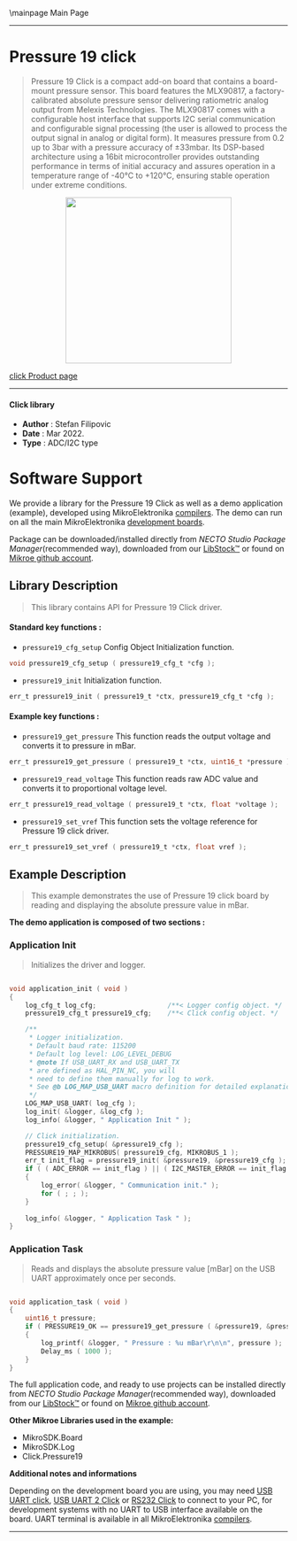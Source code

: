 \mainpage Main Page

---
# Pressure 19 click

> Pressure 19 Click is a compact add-on board that contains a board-mount pressure sensor. This board features the MLX90817, a factory-calibrated absolute pressure sensor delivering ratiometric analog output from Melexis Technologies. The MLX90817 comes with a configurable host interface that supports I2C serial communication and configurable signal processing (the user is allowed to process the output signal in analog or digital form). It measures pressure from 0.2 up to 3bar with a pressure accuracy of ±33mbar. Its DSP-based architecture using a 16bit microcontroller provides outstanding performance in terms of initial accuracy and assures operation in a temperature range of -40°C to +120°C, ensuring stable operation under extreme conditions.

<p align="center">
  <img src="https://download.mikroe.com/images/click_for_ide/pressure19_click.png" height=300px>
</p>

[click Product page](https://www.mikroe.com/pressure-19-click)

---


#### Click library

- **Author**        : Stefan Filipovic
- **Date**          : Mar 2022.
- **Type**          : ADC/I2C type


# Software Support

We provide a library for the Pressure 19 Click
as well as a demo application (example), developed using MikroElektronika
[compilers](https://www.mikroe.com/necto-studio).
The demo can run on all the main MikroElektronika [development boards](https://www.mikroe.com/development-boards).

Package can be downloaded/installed directly from *NECTO Studio Package Manager*(recommended way), downloaded from our [LibStock&trade;](https://libstock.mikroe.com) or found on [Mikroe github account](https://github.com/MikroElektronika/mikrosdk_click_v2/tree/master/clicks).

## Library Description

> This library contains API for Pressure 19 Click driver.

#### Standard key functions :

- `pressure19_cfg_setup` Config Object Initialization function.
```c
void pressure19_cfg_setup ( pressure19_cfg_t *cfg );
```

- `pressure19_init` Initialization function.
```c
err_t pressure19_init ( pressure19_t *ctx, pressure19_cfg_t *cfg );
```

#### Example key functions :

- `pressure19_get_pressure` This function reads the output voltage and converts it to pressure in mBar.
```c
err_t pressure19_get_pressure ( pressure19_t *ctx, uint16_t *pressure );
```

- `pressure19_read_voltage` This function reads raw ADC value and converts it to proportional voltage level.
```c
err_t pressure19_read_voltage ( pressure19_t *ctx, float *voltage );
```

- `pressure19_set_vref` This function sets the voltage reference for Pressure 19 click driver.
```c
err_t pressure19_set_vref ( pressure19_t *ctx, float vref );
```

## Example Description

> This example demonstrates the use of Pressure 19 click board by reading and displaying the absolute pressure value in mBar.

**The demo application is composed of two sections :**

### Application Init

> Initializes the driver and logger.

```c

void application_init ( void )
{
    log_cfg_t log_cfg;                  /**< Logger config object. */
    pressure19_cfg_t pressure19_cfg;    /**< Click config object. */

    /** 
     * Logger initialization.
     * Default baud rate: 115200
     * Default log level: LOG_LEVEL_DEBUG
     * @note If USB_UART_RX and USB_UART_TX 
     * are defined as HAL_PIN_NC, you will 
     * need to define them manually for log to work. 
     * See @b LOG_MAP_USB_UART macro definition for detailed explanation.
     */
    LOG_MAP_USB_UART( log_cfg );
    log_init( &logger, &log_cfg );
    log_info( &logger, " Application Init " );

    // Click initialization.
    pressure19_cfg_setup( &pressure19_cfg );
    PRESSURE19_MAP_MIKROBUS( pressure19_cfg, MIKROBUS_1 );
    err_t init_flag = pressure19_init( &pressure19, &pressure19_cfg );
    if ( ( ADC_ERROR == init_flag ) || ( I2C_MASTER_ERROR == init_flag ) )
    {
        log_error( &logger, " Communication init." );
        for ( ; ; );
    }
    
    log_info( &logger, " Application Task " );
}

```

### Application Task

> Reads and displays the absolute pressure value [mBar] on the USB UART approximately once per seconds.

```c

void application_task ( void )
{
    uint16_t pressure;
    if ( PRESSURE19_OK == pressure19_get_pressure ( &pressure19, &pressure ) ) 
    {
        log_printf( &logger, " Pressure : %u mBar\r\n\n", pressure );
        Delay_ms ( 1000 );
    }
}

```

The full application code, and ready to use projects can be installed directly from *NECTO Studio Package Manager*(recommended way), downloaded from our [LibStock&trade;](https://libstock.mikroe.com) or found on [Mikroe github account](https://github.com/MikroElektronika/mikrosdk_click_v2/tree/master/clicks).

**Other Mikroe Libraries used in the example:**

- MikroSDK.Board
- MikroSDK.Log
- Click.Pressure19

**Additional notes and informations**

Depending on the development board you are using, you may need
[USB UART click](https://www.mikroe.com/usb-uart-click),
[USB UART 2 Click](https://www.mikroe.com/usb-uart-2-click) or
[RS232 Click](https://www.mikroe.com/rs232-click) to connect to your PC, for
development systems with no UART to USB interface available on the board. UART
terminal is available in all MikroElektronika
[compilers](https://shop.mikroe.com/compilers).

---
